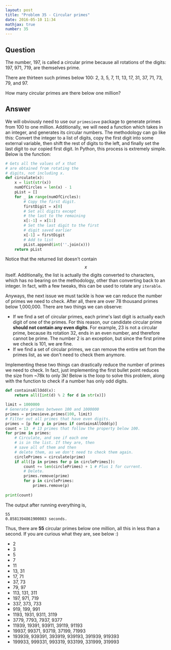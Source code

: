 ```yaml
---
layout: post
title: "Problem 35 - Circular primes"
date: 2016-05-10 11:34
mathjax: true
number: 35
---
```


## Question

The number, 197, is called a circular prime because all rotations of the digits: 197, 971, 719, are themselves prime.

There are thirteen such primes below 100: 2, 3, 5, 7, 11, 13, 17, 31, 37, 71, 73, 79, and 97.

How many circular primes are there below one million?

## Answer

We will obviously need to use our `primesieve` package to generate primes from 100 to one million. Additionally, we will need a function which takes in an integer, and generates its circular numbers. The methodology can go like this: Convert the integer to a list of digits, copy the first digit into some external variable, then shift the rest of digits to the left, and finally set the last digit to our copied first digit. In Python, this process is extremely simple. Below is the function:

```python
# Gets all the values of x that
# are obtained from rotating the
# digits, not including x.
def circulate(x):
    x = list(str(x))
    numOfCircles = len(x) - 1
    pList = []
    for _ in range(numOfCircles):
        # Copy the first digit.
        firstDigit = x[0]
        # Set all digits except
        # the last to the remaining
        x[:-1] = x[1:]
        # Set the last digit to the first
        # digit saved earlier
        x[-1] = firstDigit
        # Add to list
        pList.append(int(''.join(x)))
    return pList
```

Notice that the returned list doesn't contain $$x$$ itself. Additionally, the list is actually the digits converted to characters, which has no bearing on the methodology, other than converting back to an integer. In fact, with a few tweaks, this can be used to rotate any `iterable`.

Anyways, the next issue we must tackle is how we can reduce the number of primes we need to check. After all, there are over 78 thousand primes below 1,000,000. There are two things we can observe:

- If we find a set of circular primes, each prime's last digit is actually each digit of one of the primes. For this reason, our candidate circular prime **should not contain any even digits**. For example, 23 is not a circular prime, because its rotation 32, ends in an even number, and therefore cannot be prime. The number 2 is an exception, but since the first prime we check is 101, we are fine.
- If we find a set of circular primes, we can remove the entire set from the primes list, as we don't need to check them anymore.

Implementing these two things can drastically reduce the number of primes we need to check. In fact, just implementing the first bullet point reduces the size from ~78k to only 3k! Below is the loop to solve this problem, along with the function to check if a number has only odd digits.

```python
def containsAllOdd(x):
    return all([int(d) % 2 for d in str(x)])

limit = 1000000
# Generate primes between 100 and 1000000
primes = primesieve.primes(100, limit)
# Filter out all primes that have even digits.
primes = [p for p in primes if containsAllOdd(p)]
count = 13  # 13 primes that follow the property below 100.
for prime in primes:
    # Circulate, and see if each one
    # is in the list. If they are, then
    # save all of them and then
    # delete them, as we don't need to check them again.
    circlePrimes = circulate(prime)
    if all([p in primes for p in circlePrimes]):
        count += len(circlePrimes) + 1 # Plus 1 for current.
        # Delete.
        primes.remove(prime)
        for p in circlePrimes:
            primes.remove(p)
            
print(count)
```

The output after running everything is,

```
55
0.8581394861900083 seconds.
```

Thus, there are **55** circular primes below one million, all this in less than a second. If you are curious what they are, see below :)

- 2​
- 3
- 5
- 7
- 11
- 13, 31
- 17, 71
- 37, 73
- 79, 97
- 113, 131, 311
- 197, 971, 719
- 337, 373, 733
- 919, 199, 991
- 1193, 1931, 9311, 3119
- 3779, 7793, 7937, 9377
- 11939, 19391, 93911, 39119, 91193
- 19937, 99371, 93719, 37199, 71993
- 193939, 939391, 393919, 939193, 391939, 919393
- 199933, 999331, 993319, 933199, 331999, 319993